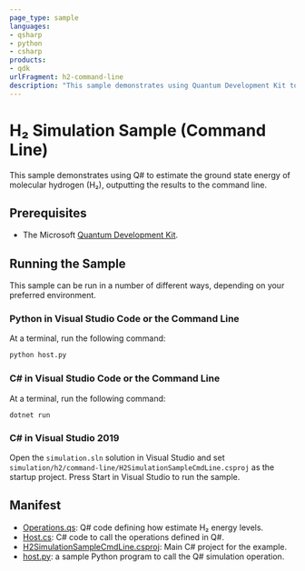```yaml
---
page_type: sample
languages:
- qsharp
- python
- csharp
products:
- qdk
urlFragment: h2-command-line
description: "This sample demonstrates using Quantum Development Kit to estimate ground state energies of molecular hydrogen."
---
```


# H₂ Simulation Sample (Command Line)

This sample demonstrates using Q# to estimate the ground state energy of molecular hydrogen (H₂), outputting the results to the command line.

## Prerequisites

- The Microsoft [Quantum Development Kit](https://docs.microsoft.com/quantum/install-guide/).

## Running the Sample

This sample can be run in a number of different ways, depending on your preferred environment.

### Python in Visual Studio Code or the Command Line

At a terminal, run the following command:

```bash
python host.py
```

### C# in Visual Studio Code or the Command Line

At a terminal, run the following command:

```dotnetcli
dotnet run
```

### C# in Visual Studio 2019

Open the `simulation.sln` solution in Visual Studio and set `simulation/h2/command-line/H2SimulationSampleCmdLine.csproj` as the startup project.
Press Start in Visual Studio to run the sample.

## Manifest

- [Operations.qs](https://github.com/microsoft/Quantum/blob/master/samples/simulation/h2/command-line/Operations.qs): Q# code defining how estimate H₂ energy levels.
- [Host.cs](https://github.com/microsoft/Quantum/blob/master/samples/simulation/h2/command-line/Host.cs): C# code to call the operations defined in Q#.
- [H2SimulationSampleCmdLine.csproj](https://github.com/microsoft/Quantum/blob/master/samples/simulation/h2/command-line/H2SimulationSampleCmdLine.csproj): Main C# project for the example.
- [host.py](https://github.com/microsoft/Quantum/blob/master/samples/getting-started/teleportation/host.py): a sample Python program to call the Q# simulation operation.
